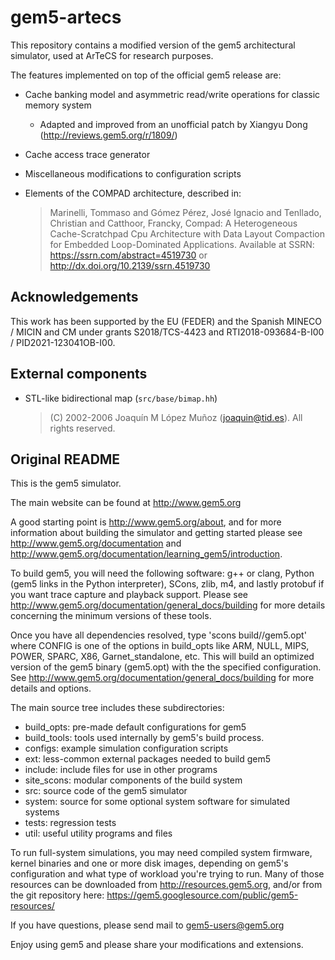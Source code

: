 # gem5-artecs

This repository contains a modified version of the gem5 architectural simulator, used at ArTeCS for research purposes.

The features implemented on top of the official gem5 release are:
   - Cache banking model and asymmetric read/write operations for classic memory system
      - Adapted and improved from an unofficial patch by Xiangyu Dong (http://reviews.gem5.org/r/1809/)
   - Cache access trace generator
   - Miscellaneous modifications to configuration scripts
   - Elements of the COMPAD architecture, described in:

     > Marinelli, Tommaso and Gómez Pérez, José Ignacio and Tenllado, Christian and Catthoor, Francky, Compad: A Heterogeneous Cache-Scratchpad Cpu Architecture with Data Layout Compaction for Embedded Loop-Dominated Applications. Available at SSRN: https://ssrn.com/abstract=4519730 or http://dx.doi.org/10.2139/ssrn.4519730

## Acknowledgements

This work has been supported by the EU (FEDER) and the Spanish MINECO / MICIN and CM under grants S2018/TCS-4423 and RTI2018-093684-B-I00 / PID2021-123041OB-I00.

## External components
- STL-like bidirectional map (``src/base/bimap.hh``)

  > (C) 2002-2006 Joaquín M López Muñoz (joaquin@tid.es). All rights reserved.

## Original README

This is the gem5 simulator.

The main website can be found at http://www.gem5.org

A good starting point is http://www.gem5.org/about, and for
more information about building the simulator and getting started
please see http://www.gem5.org/documentation and
http://www.gem5.org/documentation/learning_gem5/introduction.

To build gem5, you will need the following software: g++ or clang,
Python (gem5 links in the Python interpreter), SCons, zlib, m4, and lastly
protobuf if you want trace capture and playback support. Please see
http://www.gem5.org/documentation/general_docs/building for more details
concerning the minimum versions of these tools.

Once you have all dependencies resolved, type 'scons
build/<CONFIG>/gem5.opt' where CONFIG is one of the options in build_opts like
ARM, NULL, MIPS, POWER, SPARC, X86, Garnet_standalone, etc. This will build an
optimized version of the gem5 binary (gem5.opt) with the the specified
configuration. See http://www.gem5.org/documentation/general_docs/building for
more details and options.

The main source tree includes these subdirectories:
   - build_opts: pre-made default configurations for gem5
   - build_tools: tools used internally by gem5's build process.
   - configs: example simulation configuration scripts
   - ext: less-common external packages needed to build gem5
   - include: include files for use in other programs
   - site_scons: modular components of the build system
   - src: source code of the gem5 simulator
   - system: source for some optional system software for simulated systems
   - tests: regression tests
   - util: useful utility programs and files

To run full-system simulations, you may need compiled system firmware, kernel
binaries and one or more disk images, depending on gem5's configuration and
what type of workload you're trying to run. Many of those resources can be
downloaded from http://resources.gem5.org, and/or from the git repository here:
https://gem5.googlesource.com/public/gem5-resources/

If you have questions, please send mail to gem5-users@gem5.org

Enjoy using gem5 and please share your modifications and extensions.
